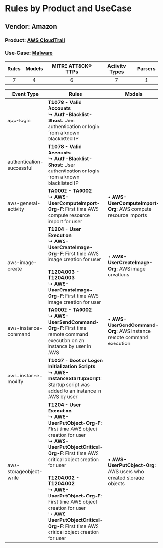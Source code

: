 Rules by Product and UseCase
============================
Vendor: Amazon
--------------
### Product: [AWS CloudTrail](../ds_amazon_aws_cloudtrail.md)
### Use-Case: [Malware](../../../../UseCases/uc_malware.md)

| Rules | Models | MITRE ATT&CK® TTPs | Activity Types | Parsers |
|:-----:|:------:|:------------------:|:--------------:|:-------:|
|   7   |   4    |         6          |       7        |    1    |

| Event Type    | Rules    | Models    |
| ---- | ---- | ---- |
| app-login    | <b>T1078 - Valid Accounts</b><br> ↳ <b>Auth-Blacklist-Shost</b>: User authentication or login from a known blacklisted IP    |    |
| authentication-successful | <b>T1078 - Valid Accounts</b><br> ↳ <b>Auth-Blacklist-Shost</b>: User authentication or login from a known blacklisted IP    |    |
| aws-general-activity      | <b>TA0002 - TA0002</b><br> ↳ <b>AWS-UserComputeImport-Org-F</b>: First time AWS compute resource import for user    |  • <b>AWS-UserComputeImport-Org</b>: AWS compute resource imports        |
| aws-image-create          | <b>T1204 - User Execution</b><br> ↳ <b>AWS-UserCreateImage-Org-F</b>: First time AWS image creation for user<br><br><b>T1204.003 - T1204.003</b><br> ↳ <b>AWS-UserCreateImage-Org-F</b>: First time AWS image creation for user    |  • <b>AWS-UserCreateImage-Org</b>: AWS image creations    |
| aws-instance-command      | <b>TA0002 - TA0002</b><br> ↳ <b>AWS-UserSendCommand-Org-F</b>: First time remote command execution on an instance by user in AWS    |  • <b>AWS-UserSendCommand-Org</b>: AWS instance remote command execution |
| aws-instance-modify       | <b>T1037 - Boot or Logon Initialization Scripts</b><br> ↳ <b>AWS-InstanceStartupScript</b>: Startup script was added to an instance in AWS by user    |    |
| aws-storageobject-write   | <b>T1204 - User Execution</b><br> ↳ <b>AWS-UserPutObject-Org-F</b>: First time AWS object creation for user<br> ↳ <b>AWS-UserPutObjectCritical-Org-F</b>: First time AWS critical object creation for user<br><br><b>T1204.002 - T1204.002</b><br> ↳ <b>AWS-UserPutObject-Org-F</b>: First time AWS object creation for user<br> ↳ <b>AWS-UserPutObjectCritical-Org-F</b>: First time AWS critical object creation for user |  • <b>AWS-UserPutObject-Org</b>: AWS users who created storage objects   |